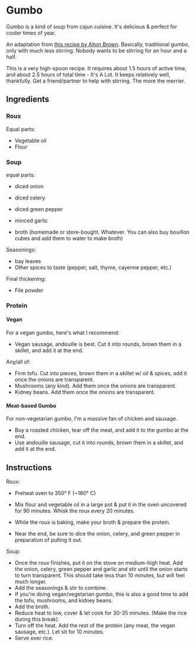 # Gumbo

Gumbo is a kind of soup from cajun cuisine. It's delicious & perfect for cooler times of year.

An adaptation from [this recipe by Alton Brown](https://www.foodnetwork.com/recipes/alton-brown/shrimp-gumbo-recipe-1946875). Basically, traditional gumbo, only with much less stirring. Nobody wants to be stirring for an hour and a half.

This is a very high-spoon recipe. It requires about 1.5 hours of active time, and about 2.5 hours of total time - It's A Lot. It keeps relatively well, thankfully. Get a friend/partner to help with stirring. The more the merrier.

## Ingredients

### Roux

Equal parts:
- Vegetable oil
- Flour

### Soup

equal parts: 
- diced onion
- diced celery
- diced green pepper

- minced garlic

- broth (homemade or store-bought. Whatever. You can also buy bouillon cubes and add them to water to make broth)

Seasonings:
- bay leaves
- Other spices to taste (pepper, salt, thyme, cayenne pepper, etc.)

Final thickening:
- File powder

### Protein

#### Vegan

For a vegan gumbo, here's what I recommend:
- Vegan sausage, andouille is best. Cut it into rounds, brown them in a skillet, and add it at the end.

Any/all of:

- Firm tofu. Cut into pieces, brown them in a skillet w/ oil & spices, add it once the onions are transparent.
- Mushrooms (any kind). Add them once the onions are transparent.
- Kidney beans. Add them once the onions are transparent.

#### Meat-based Gumbo

For non-vegetarian gumbo, I'm a massive fan of chicken and sausage.
- Buy a roasted chicken, tear off the meat, and add it to the gumbo at the end.
- Use andouille sausage, cut it into rounds, brown them in a skillet, and add it at the end.

## Instructions

Roux:

- Preheat oven to 350° F (~180° C)
- Mix flour and vegetable oil in a large pot & put it in the oven uncovered for 90 minutes. Whisk the roux every 20 minutes.

- While the roux is baking, make your broth & prepare the protein.
- Near the end, be sure to dice the onion, celery, and green pepper in preparation of pulling it out.

Soup:

- Once the roux finishes, put it on the stove on medium-high heat. Add the onion, celery, green pepper and garlic and stir until the onion starts to turn transparent. This should take less than 10 minutes, but will feel much longer.
- Add the seasonings & stir to combine.
- If you're doing vegan/vegetarian gumbo, this is also a good time to add the tofu, mushrooms, and kidney beans.
- Add the broth.
- Reduce heat to low, cover & let cook for 30-35 minutes. (Make the rice during this break).
- Turn off the heat. Add the rest of the protein (any meat, the vegan sausage, etc.). Let sit for 10 minutes.
- Serve over rice.